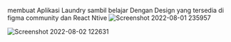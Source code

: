 membuat Aplikasi Laundry sambil belajar Dengan Design yang tersedia di figma community dan React Ntive
![Screenshot 2022-08-01 235957](https://user-images.githubusercontent.com/95026199/182298169-3ba794ed-79d7-4885-8ec5-4f3701febf93.jpg)

![Screenshot 2022-08-02 122631](https://user-images.githubusercontent.com/95026199/182298449-27f62d3b-63af-4432-9c3b-5e3a4f284910.jpg)
